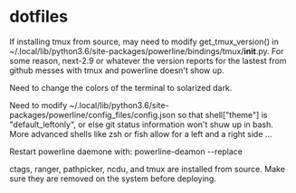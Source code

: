 # dotfiles

If installing tmux from source, may need to modify get_tmux_version() in
~/.local/lib/python3.6/site-packages/powerline/bindings/tmux/__init__.py. For
some reason, next-2.9 or whatever the version reports for the lastest from
github messes with tmux and powerline doesn't show up.

Need to change the colors of the terminal to solarized dark.

Need to modify
~/.local/lib/python3.6/site-packages/powerline/config_files/config.json so that
shell["theme"] is "default_leftonly", or else git status information won't shuw
up in bash. More advanced shells like zsh or fish allow for a left and a right
side ...

Restart powerline daemone with: powerline-deamon --replace

ctags, ranger, pathpicker, ncdu, and tmux are installed from source. Make sure
they are removed on the system before deploying.
